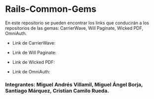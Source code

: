 # Rails-Common-Gems
En este repositorio se pueden encontrar los links que conducirán a los repositorios de las gemas: CarrierWave, Will Paginate, Wicked PDF, OmniAuth.

* Link de CarrierWave:


* Link de Will Paginate:


* Link de Wicked PDF:


* Link de OmniAuth:


### Integrantes: Miguel Andrés Villamil, Miguel Ángel Borja, Santiago Márquez, Cristian Camilo Rueda.
